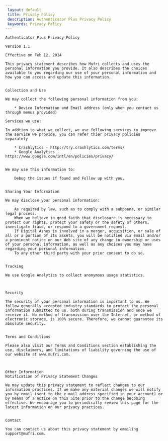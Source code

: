 ```yaml
---
 layout: default
 title: Privacy Policy
 description: Authenticator Plus Privacy Policy
 keywords: Privacy Policy
---
```

 

    Authenticator Plus Privacy Policy
    
    Version 1.1
    
    Effective on Feb 12, 2014
    
    This privacy statement describes how Mufri collects and uses the personal information you provide. It also describes the choices available to you regarding our use of your personal information and how you can access and update this information.
    
    
    Collection and Use
    
    We may collect the following personal information from you:
    
        * Device Information and Email address (only when you contact us through menus provided)
        
    Services we use:
    
    In addtion to what we collect, we use following services to improve the service we provide, you can refer thier privacy policies separately
    
        * Crashlytics - http://try.crashlytics.com/terms/
        * Google Analytics - https://www.google.com/intl/en/policies/privacy/
    
    
    We may use this information to:
    
        Debug the issues if found and Follow up with you.
    
    
    Sharing Your Information
    
    We may disclose your personal information:
    
        As required by law, such as to comply with a subpoena, or similar legal process.
        When we believe in good faith that disclosure is necessary to protect our rights, protect your safety or the safety of others, investigate fraud, or respond to a government request.
        If Digital Ashes is involved in a merger, acquisition, or sale of all or a portion of its assets, you will be notified via email and/or a prominent notice on our Web site of any change in ownership or uses of your personal information, as well as any choices you may have regarding your personal information.
        To any other third party with your prior consent to do so.
    
    
    Tracking
    
    We use Google Analytics to collect anonymous usage statistics.
    
    
    
    Security
    
    The security of your personal information is important to us. We follow generally accepted industry standards to protect the personal information submitted to us, both during transmission and once we receive it. No method of transmission over the Internet, or method of electronic storage, is 100% secure. Therefore, we cannot guarantee its absolute security.
    
    
    Terms and Conditions
    
    Please also visit our Terms and Conditions section establishing the use, disclaimers, and limitations of liability governing the use of our website at www.mufri.com.
    
    
    
    Other Information
    Notification of Privacy Statement Changes
    
    We may update this privacy statement to reflect changes to our information practices. If we make any material changes we will notify you by email (sent to the e-mail address specified in your account) or by means of a notice on this Site prior to the change becoming effective. We encourage you to periodically review this page for the latest information on our privacy practices.
    
    
    Contact
    
    You can contact us about this privacy statement by emailing support@mufri.com.
